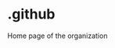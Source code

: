 <!--
SPDX-FileCopyrightText: Contributors to the IEEH TU Dresden software project

SPDX-License-Identifier: MPL-2.0
-->

# .github
Home page of the organization